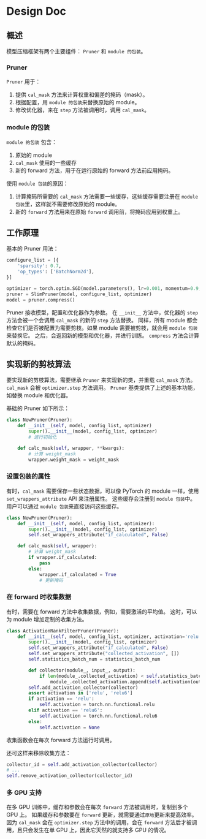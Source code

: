 # Design Doc

## 概述
模型压缩框架有两个主要组件： `Pruner` 和 `module 的包装`。

### Pruner
`Pruner` 用于：
1. 提供 `cal_mask` 方法来计算权重和偏差的掩码（mask）。
2. 根据配置，用 `module 的包装`来替换原始的 module。
3. 修改优化器，来在 `step` 方法被调用时，调用 `cal_mask`。

### module 的包装
`module 的包装` 包含：
1. 原始的 module
2. `cal_mask` 使用的一些缓存
3. 新的 forward 方法，用于在运行原始的 forward 方法前应用掩码。

使用 `module 包装`的原因：
1. 计算掩码所需要的 `cal_mask` 方法需要一些缓存，这些缓存需要注册在 `module 包装`里，这样就不需要修改原始的 module。
2. 新的 `forward` 方法用来在原始 `forward` 调用前，将掩码应用到权重上。

## 工作原理
基本的 Pruner 用法：
```python
configure_list = [{
    'sparsity': 0.7,
    'op_types': ['BatchNorm2d'],
}]

optimizer = torch.optim.SGD(model.parameters(), lr=0.001, momentum=0.9, weight_decay=1e-4)
pruner = SlimPruner(model, configure_list, optimizer)
model = pruner.compress()
```

Pruner 接收模型，配置和优化器作为参数。 在 `__init__` 方法中，优化器的 `step` 方法会被一个会调用 `cal_mask` 的新的 `step` 方法替换。 同样，所有 module 都会检查它们是否被配置为需要剪枝。如果 module 需要被剪枝，就会用 `module 包装`来替换它。 之后，会返回新的模型和优化器，并进行训练。 `compress` 方法会计算默认的掩码。

## 实现新的剪枝算法
要实现新的剪枝算法，需要继承 `Pruner` 来实现新的类，并重载 `cal_mask` 方法。 `cal_mask` 会被 `optimizer.step` 方法调用。 `Pruner` 基类提供了上述的基本功能，如替换 module 和优化器。

基础的 Pruner 如下所示：
```python
class NewPruner(Pruner):
    def __init__(self, model, config_list, optimizer)
        super().__init__(model, config_list, optimizer)
        # 进行初始化

    def calc_mask(self, wrapper, **kwargs):
        # 计算 weight_mask
        wrapper.weight_mask = weight_mask
```
### 设置包装的属性
有时，`cal_mask` 需要保存一些状态数据，可以像 PyTorch 的 module 一样，使用 `set_wrappers_attribute` API 来注册属性。 这些缓存会注册到 `module 包装`中。 用户可以通过 `module 包装`来直接访问这些缓存。

```python
class NewPruner(Pruner):
    def __init__(self, model, config_list, optimizer):
        super().__init__(model, config_list, optimizer)
        self.set_wrappers_attribute("if_calculated", False)

    def calc_mask(self, wrapper):
        # 计算 weight_mask
        if wrapper.if_calculated:
            pass
        else:
            wrapper.if_calculated = True
            # 更新掩码
```

### 在 forward 时收集数据
有时，需要在 forward 方法中收集数据，例如，需要激活的平均值。 这时，可以为 module 增加定制的收集方法。

```python
class ActivationRankFilterPruner(Pruner):
    def __init__(self, model, config_list, optimizer, activation='relu', statistics_batch_num=1):
        super().__init__(model, config_list, optimizer)
        self.set_wrappers_attribute("if_calculated", False)
        self.set_wrappers_attribute("collected_activation", [])
        self.statistics_batch_num = statistics_batch_num

        def collector(module_, input_, output):
            if len(module_.collected_activation) < self.statistics_batch_num:
                module_.collected_activation.append(self.activation(output.detach().cpu()))
        self.add_activation_collector(collector)
        assert activation in ['relu', 'relu6']
        if activation == 'relu':
            self.activation = torch.nn.functional.relu
        elif activation == 'relu6':
            self.activation = torch.nn.functional.relu6
        else:
            self.activation = None
```
收集函数会在每次 forward 方法运行时调用。

还可这样来移除收集方法：
```python
collector_id = self.add_activation_collector(collector)
# ...
self.remove_activation_collector(collector_id)
```

### 多 GPU 支持
在多 GPU 训练中，缓存和参数会在每次 `forward` 方法被调用时，复制到多个 GPU 上。 如果缓存和参数要在 `forward` 更新，就需要通过`原地`更新来提高效率。 因为 `cal_mask` 会在 `optimizer.step` 方法中的调用，会在 `forward` 方法后才被调用，且只会发生在单 GPU 上，因此它天然的就支持多 GPU 的情况。
